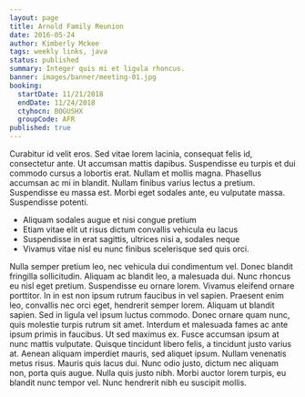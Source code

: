 ```yaml
---
layout: page
title: Arnold Family Reunion
date: 2016-05-24
author: Kimberly Mckee
tags: weekly links, java
status: published
summary: Integer quis mi et ligula rhoncus.
banner: images/banner/meeting-01.jpg
booking:
  startDate: 11/21/2018
  endDate: 11/24/2018
  ctyhocn: BOGUSHX
  groupCode: AFR
published: true
---
```

Curabitur id velit eros. Sed vitae lorem lacinia, consequat felis id, consectetur ante. Ut accumsan mattis dapibus. Suspendisse eu turpis et dui commodo cursus a lobortis erat. Nullam et mollis magna. Phasellus accumsan ac mi in blandit. Nullam finibus varius lectus a pretium. Suspendisse eu massa est. Morbi eget sodales ante, eu vulputate massa. Suspendisse potenti.

* Aliquam sodales augue et nisi congue pretium
* Etiam vitae elit ut risus dictum convallis vehicula eu lacus
* Suspendisse in erat sagittis, ultrices nisi a, sodales neque
* Vivamus vitae nisl eu nunc finibus scelerisque sed quis orci.

Nulla semper pretium leo, nec vehicula dui condimentum vel. Donec blandit fringilla sollicitudin. Aliquam ac blandit leo, a malesuada dui. Nunc rhoncus eu nisl eget pretium. Suspendisse eu ornare lorem. Vivamus eleifend ornare porttitor. In in est non ipsum rutrum faucibus in vel sapien. Praesent enim leo, convallis nec orci eget, hendrerit semper lorem. Aliquam ut blandit sapien. Sed in ligula vel ipsum luctus commodo. Donec ornare quam nunc, quis molestie turpis rutrum sit amet.
Interdum et malesuada fames ac ante ipsum primis in faucibus. Ut sed maximus ex. Fusce accumsan ipsum at nunc mattis vulputate. Quisque tincidunt libero felis, a tincidunt justo varius at. Aenean aliquam imperdiet mauris, sed aliquet ipsum. Nullam venenatis metus risus. Mauris quis lacus dui. Nunc odio justo, dictum nec aliquam non, porta quis augue. Nulla quis justo nibh. Morbi auctor lorem turpis, eu blandit nunc tempor vel. Nunc hendrerit nibh eu suscipit mollis.

